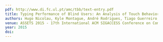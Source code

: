 ```yaml
---
pdf: http://www.di.fc.ul.pt/amc/tbb/text-entry.pdf
title: Typing Performance of Blind Users: An Analysis of Touch Behaviors, Learning Effect, and In-Situ Usage
authors: Hugo Nicolau, Kyle Montague, André Rodrigues, Tiago Guerreiro, Vicki Hanson
venue: ASSETS 2015 - 17th International ACM SIGACCESS Conference on Computers and Accessibility. Lisboa, Portugal, October, 2015
year: 2015
doi: 
---
```


